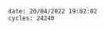 

                date: 20/04/2022 19:02:02
                cycles: 24240

                         